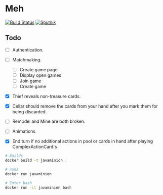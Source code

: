 # Meh

[![Build Status](https://travis-ci.org/nelson54/javaminion.svg?branch=master)](https://travis-ci.org/nelson54/javaminion)
[![Sputnik](https://sputnik.ci/conf/badge)](https://sputnik.ci/app#builds/nelson54/javaminion)

## Todo
- [ ] Authentication.
- [ ] Matchmaking.
    - [ ] Create game page
    - [ ] Display open games
    - [ ] Join game
    - [ ] Create game
- [x] Thief reveals non-treasure cards.
- [x] Cellar should remove the cards from your hand after you mark them for being discarded.
- [ ] Remodel and Mine are both broken.
- [ ] Animations.
- [x] End turn if no additional actions in pool or cards in hand after playing ComplexActionCard's


```bash
# Builds
docker build -t javaminion .

# Runs
docker run javaminion

# Enter bash
docker run -it javaminion bash

```